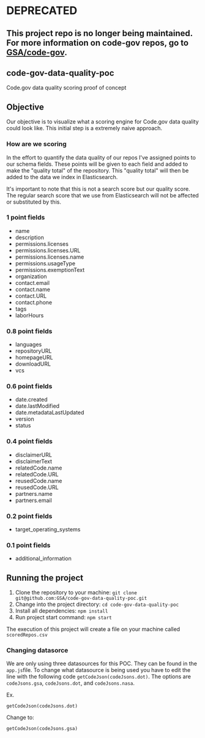 # DEPRECATED 
## This project repo is no longer being maintained. For more information on code-gov repos, go to [GSA/code-gov](https://github.com/GSA/code-gov).

## code-gov-data-quality-poc

Code.gov data quality scoring proof of concept

## Objective

Our objective is to visualize what a scoring engine for Code.gov data quality could look like. This initial step is a extremely naive approach.

### How are we scoring

In the effort to quantify the data quality of our repos I've assigned points to our schema fields.
These points will be given to each field and added to make the "quality total" of the repository.
This "quality total" will then be added to the data we index in Elasticsearch.

It's important to note that this is not a search score but our quality score.
The regular search score that we use from Elasticsearch will not be affected or substituted by this.

### 1 point fields

* name
* description
* permissions.licenses
* permissions.licenses.URL
* permissions.licenses.name
* permissions.usageType
* permissions.exemptionText
* organization
* contact.email
* contact.name
* contact.URL
* contact.phone
* tags
* laborHours

### 0.8 point fields

* languages
* repositoryURL
* homepageURL
* downloadURL
* vcs

### 0.6 point fields

* date.created
* date.lastModified
* date.metadataLastUpdated
* version
* status

### 0.4 point fields

* disclaimerURL
* disclaimerText
* relatedCode.name
* relatedCode.URL
* reusedCode.name
* reusedCode.URL
* partners.name
* partners.email

### 0.2 point fields

* target_operating_systems

### 0.1 point fields

* additional_information

## Running the project

1. Clone the repository to your machine: `git clone git@github.com:GSA/code-gov-data-quality-poc.git`
2. Change into the project directory: `cd code-gov-data-quality-poc`
3. Install all dependencies: `npm install`
4. Run project start command: `npm start`

The execution of this project will create a file on your machine called `scoredRepos.csv`

### Changing datasorce

We are only using three datasources for this POC. They can be found in the `app.js`file. To change what datasource is being used you have to edit the line with the following code `getCodeJson(codeJsons.dot)`. The options are `codeJsons.gsa`, `codeJsons.dot`, and `codeJsons.nasa`.

Ex.

```
getCodeJson(codeJsons.dot)
```

Change to:

```
getCodeJson(codeJsons.gsa)
```
